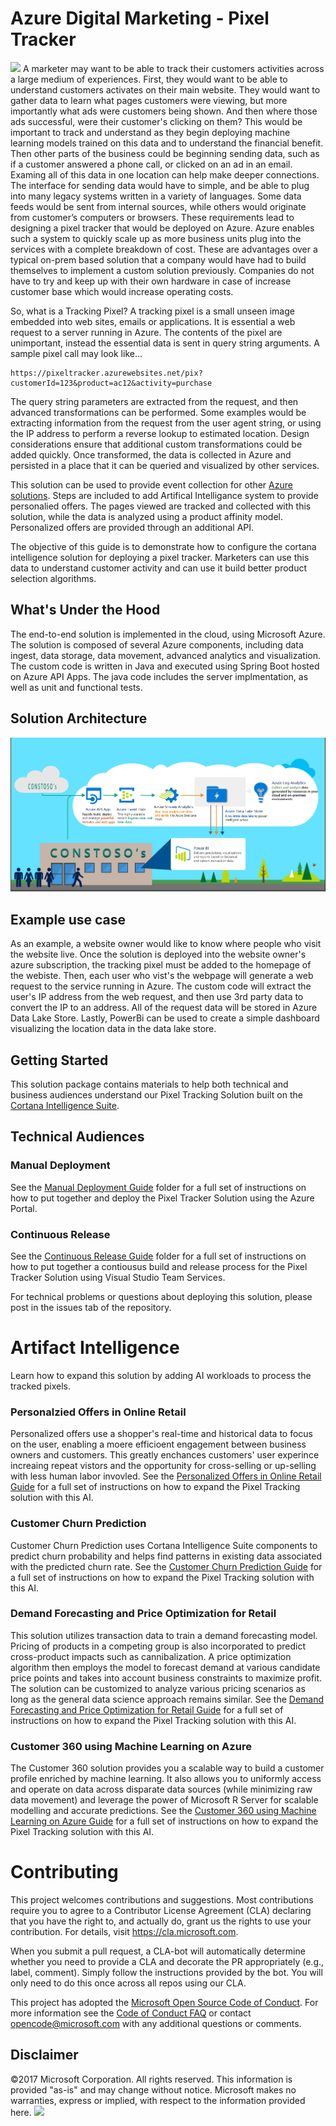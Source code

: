 #  Azure Digital Marketing - Pixel Tracker 
![][pixel-1]
A marketer may want to be able to track their customers activities across a large medium of experiences. First, they would want to be able to understand customers activates on their main website. They would want to gather data to learn what pages customers were viewing, but more importantly what ads were customers being shown. And then where those ads successful, were their customer's clicking on them? This would be important to track and understand as they begin deploying machine learning models trained on this data and to understand the financial benefit. Then other parts of the business could be beginning sending data, such as if a customer answered a phone call, or clicked on an ad in an email. Examing all of this data in one location can help make deeper connections. The interface for sending data would have to simple, and be able to plug into many legacy systems written in a variety of languages. Some data feeds would be sent from internal sources, while others would originate from customer’s computers or browsers. These requirements lead to designing a pixel tracker that would be deployed on Azure. Azure enables such a system to quickly scale up as more business units plug into the services with a complete breakdown of cost. These are advantages over a typical on-prem based solution that a company would have had to build themselves to implement a custom solution previously. Companies do not have to try and keep up with their own hardware in case of increase customer base which would increase operating costs. 

So, what is a Tracking Pixel? 
A tracking pixel is a small unseen image embedded into web sites, emails or applications. It is essential a web request to a server running in Azure. The contents of the pixel are unimportant, instead the essential data is sent in query string arguments. A sample pixel call may look like…
```
https://pixeltracker.azurewebsites.net/pix?customerId=123&product=ac12&activity=purchase
```
The query string parameters are extracted from the request, and then advanced transformations can be performed. Some examples would be extracting information from the request from the user agent string, or using the IP address to perform a reverse lookup to estimated location. Design considerations ensure that additional custom transformations could be added quickly. Once transformed, the data is collected in Azure and persisted in a place that it can be queried and visualized by other services. 

This solution can be used to provide event collection for other [Azure solutions](https://gallery.cortanaintelligence.com/solutions). Steps are included to add Artifical Intelligance system to provide personalied offers. The pages viewed are tracked and collected with this solution, while the data is analyzed using a product affinity model. Personalized offers are provided through an additional API. 

The objective of this guide is to demonstrate how to configure the cortana intelligence solution for deploying a pixel tracker. Marketers can use this data to understand customer activity and can use it build better product selection algorithms.
## What's Under the Hood

The end-to-end solution is implemented in the cloud, using Microsoft Azure. The solution is composed of several Azure components, including data ingest, data storage, data movement, advanced analytics and visualization. The custom code is written in Java and executed using Spring Boot hosted on Azure API Apps. The java code includes the server implmentation, as well as unit and functional tests. 
## Solution Architecture
![Solution Diagram Picture](resources/architecture.png)

## Example use case
As an example, a website owner would like to know where people who visit the website live. Once the solution is deployed into the website owner's azure subscription, the tracking pixel must be added to the homepage of the webiste. Then, each user who vist's the webpage will generate a web request to the service running in Azure. The custom code will extract the user's IP address from the web request, and then use 3rd party data to convert the IP to an address. All of the request data will be stored in Azure Data Lake Store. Lastly, PowerBi can be used to create a simple dashboard visualizing the location data in the data lake store. 

## Getting Started

This solution package contains materials to help both technical and business audiences understand our Pixel Tracking Solution built on the [Cortana Intelligence Suite](https://azure.microsoft.com/en-us/suites/cortana-intelligence).

## Technical Audiences

### Manual Deployment
See the [Manual Deployment Guide](https://github.com/Azure/azure-pixel-tracker/tree/master/Manual%20Deployment) folder for a full set of instructions on how to put together and deploy the Pixel Tracker Solution using the Azure Portal. 

### Continuous Release 
See the [Continuous Release Guide](https://github.com/Azure/azure-pixel-tracker/tree/master/Continuous%20Release) folder for a full set of instructions on how to put together a contiousus build and release process for the Pixel Tracker Solution using Visual Studio Team Services.

For technical problems or questions about deploying this solution, please post in the issues tab of the repository.

# Artifact Intelligence
Learn how to expand this solution by adding AI workloads to process the tracked pixels. 

### Personalzied Offers in Online Retail
Personalized offers use a shopper's real-time and historical data to focus on the user, enabling a moere efficioent engagement between business owners and customers. This greatly enchances customers' user experince increaing repeat vistors and the opportunity for cross-selling or up-selling with less human labor invovled. See the [Personalized Offers in Online Retail Guide](/AI/Personalized%20Offers%20in%20Online%20Retail%20Guide.MD) for a full set of instructions on how to expand the Pixel Tracking solution with this AI. 

### Customer Churn Prediction
Customer Churn Prediction uses Cortana Intelligence Suite components to predict churn probability and helps find patterns in existing data associated with the predicted churn rate. See the [Customer Churn Prediction Guide]() for a full set of instructions on how to expand the Pixel Tracking solution with this AI. 

### Demand Forecasting and Price Optimization for Retail
This solution utilizes transaction data to train a demand forecasting model. Pricing of products in a competing group is also incorporated to predict cross-product impacts such as cannibalization. A price optimization algorithm then employs the model to forecast demand at various candidate price points and takes into account business constraints to maximize profit. The solution can be customized to analyze various pricing scenarios as long as the general data science approach remains similar.
See the [Demand Forecasting and Price Optimization for Retail Guide]() for a full set of instructions on how to expand the Pixel Tracking solution with this AI. 

### Customer 360 using Machine Learning on Azure
The Customer 360 solution provides you a scalable way to build a customer profile enriched by machine learning. It also allows you to uniformly access and operate on data across disparate data sources (while minimizing raw data movement) and leverage the power of Microsoft R Server for scalable modelling and accurate predictions.
See the [Customer 360 using Machine Learning on Azure Guide]() for a full set of instructions on how to expand the Pixel Tracking solution with this AI. 

# Contributing

This project welcomes contributions and suggestions.  Most contributions require you to agree to a
Contributor License Agreement (CLA) declaring that you have the right to, and actually do, grant us
the rights to use your contribution. For details, visit https://cla.microsoft.com.

When you submit a pull request, a CLA-bot will automatically determine whether you need to provide
a CLA and decorate the PR appropriately (e.g., label, comment). Simply follow the instructions
provided by the bot. You will only need to do this once across all repos using our CLA.

This project has adopted the [Microsoft Open Source Code of Conduct](https://opensource.microsoft.com/codeofconduct/).
For more information see the [Code of Conduct FAQ](https://opensource.microsoft.com/codeofconduct/faq/) or
contact [opencode@microsoft.com](mailto:opencode@microsoft.com) with any additional questions or comments.


## Disclaimer
©2017 Microsoft Corporation. All rights reserved. This information is provided "as-is" and may change without notice. Microsoft makes no warranties, express or implied, with respect to the information provided here.
![][pixel-2]

[pixel-1]: (http://pixeltracker.azurewebsites.net/pixel.gif?page=main%2FREADME.MD&section=top)
[pixel-2]: (http://pixeltracker.azurewebsites.net/pixel.gif?page=main%2FREADME.MD&section=bottom)
